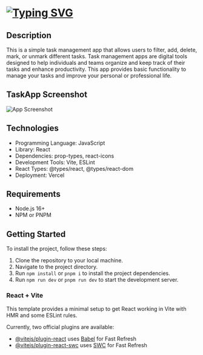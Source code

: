 # [![Typing SVG](https://readme-typing-svg.herokuapp.com?font=Fira+Code&duration=2000&pause=500&color=00FF00&center=true&vCenter=true&random=false&width=435&lines=React+%2B+Vite+TaskApp)](https://git.io/typing-svg)

## Description

This is a simple task management app that allows users to filter, add, delete, mark, or unmark different tasks. Task management apps are digital tools designed to help individuals and teams organize and keep track of their tasks and enhance productivity. This app provides basic functionality to manage your tasks and improve your personal or professional life.

## TaskApp Screenshot

![App Screenshot](https://github.com/Starklord17/React-TaskApp/blob/main/public/TaskAppScreenshot.png/468x300?text=App+Screenshot+Here)

## Technologies

  - Programming Language: JavaScript
  - Library: React
  - Dependencies: prop-types, react-icons
  - Development Tools: Vite, ESLint
  - React Types: @types/react, @types/react-dom
  - Deployment: Vercel

## Requirements

- Node.js 16+
- NPM or PNPM

## Getting Started

To install the project, follow these steps:

1. Clone the repository to your local machine.
2. Navigate to the project directory.
3. Run `npm install` or `pnpm i` to install the project dependencies.
4. Run `npm run dev` or `pnpm run dev` to start the development server.

### React + Vite

This template provides a minimal setup to get React working in Vite with HMR and some ESLint rules.

Currently, two official plugins are available:

- [@vitejs/plugin-react](https://github.com/vitejs/vite-plugin-react/blob/main/packages/plugin-react/README.md) uses [Babel](https://babeljs.io/) for Fast Refresh
- [@vitejs/plugin-react-swc](https://github.com/vitejs/vite-plugin-react-swc) uses [SWC](https://swc.rs/) for Fast Refresh
